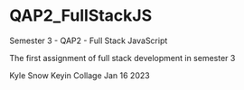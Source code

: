# QAP2_FullStackJS

Semester 3 - QAP2 - Full Stack JavaScript

The first assignment of full stack development in semester 3

Kyle Snow Keyin Collage Jan 16 2023
